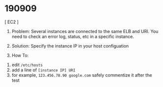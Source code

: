 # 190909
[ EC2 ]

1. Problem: Several instances are connected to the same ELB and URI. You need to check an error log, status, etc in a specific instance.

2. Solution: Specify the instance IP in your host configuation

3. How To:

  1) edit ```/etc/hosts```
  2) add a line of ```[instance IP] URI```
  3) for example, ```123.456.78.90 google.com```
  safely commentize it after the test
